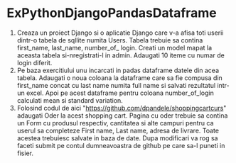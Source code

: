 # ExPythonDjangoPandasDataframe
1. Creaza un proiect Django si o aplicatie Django care v-a afisa toti userii dintr-o tabela de sqllite numita Users. Tabela trebuie sa contina first_name, last_name,  number_of_ login. Creati un model mapat la aceasta tabela si-nregistrati-l in admin. Adaugati 10 iteme cu numar de login diferit.   
2. Pe baza exercitiului unu incarcati in padas dataframe datele din acea tabela. Adaugati o noua coloana la dataframe care sa fie compusa din first_name concat cu last name numita full name si salvati rezultatul intr-un excel. Apoi pe acest dataframe pentru coloana number_of_login calculati mean si standard variation.  
3. Folosind codul de aici "https://github.com/dpandele/shoppingcartcurs" adaugati Oder la acest shopping cart. Pagina cu oder trebuie sa contina un Form cu produsul respectiv, cantitatea si alte campuri pentru ca userul sa completeze First name, Last name, adresa de livrare. Toate acestea trebuiesc salvate in baza de date. Dupa modificari va rog sa faceti submit pe contul dumneavoastra de github pe care sa-l puneti in fisier.
